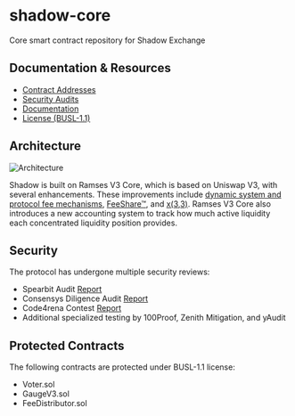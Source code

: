 # shadow-core

Core smart contract repository for Shadow Exchange

## Documentation & Resources

- [Contract Addresses](https://docs.shadow.so/pages/contract-addresses)
- [Security Audits](https://docs.shadow.so/pages/audits)
- [Documentation](https://docs.shadow.so/)
- [License (BUSL-1.1)](https://docs.shadow.so/pages/BUSL)

## Architecture

![Architecture](https://github.com/user-attachments/assets/c3871a65-7d2e-4b00-97dc-a2bc42477dc7)

Shadow is built on Ramses V3 Core, which is based on Uniswap V3, with several enhancements. These improvements include [dynamic system and protocol fee mechanisms](/pages/x-33#fees), [FeeShare™](/pages/x-33#fee-share), and [x(3,3)](/pages/x-33). Ramses V3 Core also introduces a new accounting system to track how much active liquidity each concentrated liquidity position provides. 

## Security

The protocol has undergone multiple security reviews:

- Spearbit Audit [Report](https://cantina.xyz/portfolio/98695d75-ee7d-4e1c-aa96-6379f73c5b2c)
- Consensys Diligence Audit [Report](https://diligence.consensys.io/audits/2024/08/ramses-v3)
- Code4rena Contest [Report](https://code4rena.com/reports/2024-10-ramses-exchange)
- Additional specialized testing by 100Proof, Zenith Mitigation, and yAudit

## Protected Contracts

The following contracts are protected under BUSL-1.1 license:
- Voter.sol
- GaugeV3.sol  
- FeeDistributor.sol
